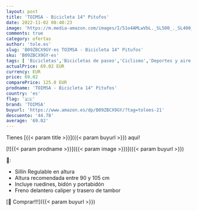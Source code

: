 ```yaml
---
layout: post
title: 'TOIMSA - Bicicleta 14" Pitufos'
date: 2022-11-02 08:40:23
image: 'https://m.media-amazon.com/images/I/51o4AMLwVbL._SL500_._SL400_.jpg'
comments: true
category: ofertas
author: 'tole.es'
slug: 'B09ZBCX9GY-es TOIMSA - Bicicleta 14" Pitufos'
sku: 'B09ZBCX9GY-es'
tags: [ 'Bicicletas','Bicicletas de paseo','Ciclismo','Deportes y aire libre','Ropa y equipo para deportes','bicicleta','toimsa','🇪🇸', ]
actualPrice: 69.02 EUR
currency: EUR
price: 69.02
comparePrice: 125.0 EUR
prodname: 'TOIMSA - Bicicleta 14" Pitufos'
country: 'es'
flag: '🇪🇸'
brand: 'TOIMSA'
buyurl: 'https://www.amazon.es/dp/B09ZBCX9GY/?tag=tolees-21'
descuento: '44.78'
average: '69.02'
---
```


Tienes [{{< param title >}}]({{< param buyurl >}}) aqui!

[![{{< param prodname >}}]({{< param image >}})]({{< param buyurl >}})

🔎:

- Sillín Regulable en altura
- Altura recomendada entre 90 y 105 cm
- Incluye ruedines, bidón y portabidón
- Freno delantero caliper y trasero de tambor

[🛒 Comprar!!!]({{< param buyurl >}})
